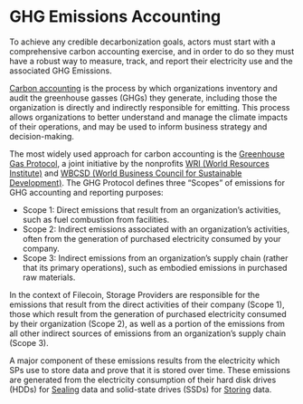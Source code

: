 # GHG Emissions Accounting

To achieve any credible decarbonization goals, actors must start with a comprehensive carbon accounting exercise, and in order to do so they must have a robust way to measure, track, and report their electricity use and the associated GHG Emissions.

[Carbon accounting](https://en.wikipedia.org/wiki/Carbon\_accounting) is the process by which organizations inventory and audit the greenhouse gasses (GHGs) they generate, including those the organization is directly and indirectly responsible for emitting. This process allows organizations to better understand and manage the climate impacts of their operations, and may be used to inform business strategy and decision-making.

The most widely used approach for carbon accounting is the [Greenhouse Gas Protocol](https://ghgprotocol.org/), a joint initiative by the nonprofits [WRI (World Resources Institute)](https://www.wri.org/) and [WBCSD (World Business Council for Sustainable Development)](https://www.wbcsd.org/). The GHG Protocol defines three “Scopes” of emissions for GHG accounting and reporting purposes:

* Scope 1: Direct emissions that result from an organization’s activities, such as fuel combustion from facilities.
* Scope 2: Indirect emissions associated with an organization’s activities, often from the generation of purchased electricity consumed by your company.
* Scope 3: Indirect emissions from an organization’s supply chain (rather that its primary operations), such as embodied emissions in purchased raw materials.

In the context of Filecoin, Storage Providers are responsible for the emissions that result from the direct activities of their company (Scope 1), those which result from the generation of purchased electricity consumed by their organization (Scope 2), as well as a portion of the emissions from all other indirect sources of emissions from an organization’s supply chain (Scope 3).

A major component of these emissions results from the electricity which SPs use to store data and prove that it is stored over time. These emissions are generated from the electricity consumption of their hard disk drives (HDDs) for [Sealing](https://spec.filecoin.io/#section-glossary.seal) data and solid-state drives (SSDs) for [Storing](https://spec.filecoin.io/#section-glossary.storage-miner-actor) data.
